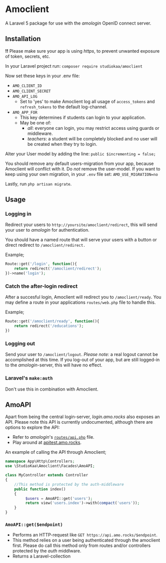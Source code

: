 # Amoclient

A Laravel 5 package for use with the _amologin_ OpenID connect server.

## Installation

__!!__ Please make sure your app is using _https_, to prevent unwanted exposure of token, secrets, etc.

In your Laravel project run: `composer require studiokaa/amoclient`

Now set these keys in your .env file:
* `AMO_CLIENT_ID`
* `AMO_CLIENT_SECRET`
* `AMO_API_LOG`
	* Set to 'yes' to make Amoclient log all usage of `access_tokens` and `refresh_tokens` to the default log-channel.
* `AMO_APP_FOR`
	* This key determines if students can login to your application. 
	* May be one of:
		* _all_: everyone can login, you may restrict access using guards or middleware.
		* _teachers_: a student will be completely blocked and no user will be created when they try to login.

Alter your User model by adding the line: `public $incrementing = false;`

You should remove any default users-migration from your app, because Amoclient will conflict with it. Do _not_ remove the user-model. If you want to keep using your own migration, in your `.env` file set: `AMO_USE_MIGRATION=no`

Lastly, run `php artisan migrate`.

## Usage

### Logging in
Redirect your users to `http://yoursite/amoclient/redirect`, this will send your user to _amologin_ for authentication.

You should have a named route that will serve your users with a button or direct redirect to `/amoclient/redirect.`

Example;
```php
Route::get('/login', function(){
	return redirect('/amoclient/redirect');
})->name('login');

```

### Catch the after-login redirect
After a succesful login, Amoclient will redirect you to `/amoclient/ready`. You may define a route in your applications `routes/web.php` file to handle this.

Example;
```php
Route::get('/amoclient/ready', function(){
	return redirect('/educations');
})
```

### Logging out
Send your user to `/amoclient/logout`.
_Please note:_ a real logout cannot be accomplished at this time. If you log-out of your app, but are still logged-in to the _amologin_-server, this will have no effect.


### Laravel's `make:auth`
Don't use this in combination with Amoclient.

## AmoAPI
Apart from being the central login-server, _login.amo.rocks_ also exposes an API. Please note this API is currently undocumented, although there are options to explore the API:
* Refer to _amologin_'s [`routes/api.php`](https://github.com/StudioKaa/amologin/blob/master/routes/api.php) file.
* Play around at [apitest.amo.rocks](https://apitest.amo.rocks/).

An example of calling the API through Amoclient;
```php
namespace App\Http\Controllers;
use \StudioKaa\Amoclient\Facades\AmoAPI;

class MyController extends Controller
{
	//This method is protected by the auth-middleware
	public function index()
	{
		 $users = AmoAPI::get('users');
		 return view('users.index')->with(compact('users'));
	}
}

```

### `AmoAPI::get($endpoint)`
* Performs an HTTP-request like `GET https://api.amo.rocks/$endpoint`.
* This method relies on a user being authenticated through the amoclient first. Please do call this method only from routes and/or controllers protected by the _auth_ middlware.
* Returns a Laravel-collection
